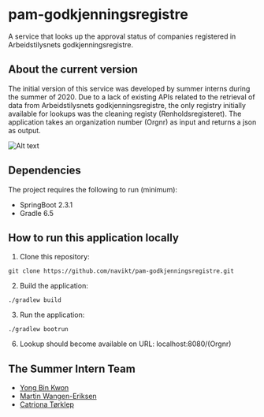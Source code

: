 # pam-godkjenningsregistre
A service that looks up the approval status of companies registered in Arbeidstilysnets godkjenningsregistre.

## About the current version
The initial version of this service was developed by summer interns during the summer of 2020. Due to a lack of existing APIs related to the retrieval of data from Arbeidstilysnets godkjenningsregistre, the only registry initially available for lookups was the cleaning registy (Renholdsregisteret). The application takes an organization number (Orgnr) as input and returns a json as output.

![Alt text](https://i.imgur.com/WYS0657.png "An example using a fake orgnr")
 
## Dependencies
The project requires the following to run (minimum):
- SpringBoot 2.3.1
- Gradle 6.5

## How to run this application locally
1. Clone this repository:
```
git clone https://github.com/navikt/pam-godkjenningsregistre.git
```
2. Build the application:
```
./gradlew build
```
3. Run the application:
```
./gradlew bootrun
```
6. Lookup should become available on URL: localhost:8080/(Orgnr)

## The Summer Intern Team
* [Yong Bin Kwon](https://github.com/yongbinkwon)
* [Martin Wangen-Eriksen](https://github.com/martinwe001)
* [Catriona Tørklep](https://github.com/catriont)
